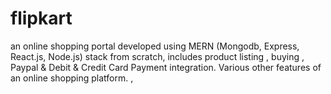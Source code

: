 # flipkart
an online shopping portal developed using MERN (Mongodb, Express, React.js, Node.js) stack from scratch, includes product listing , buying , Paypal &amp; Debit &amp; Credit Card Payment integration. Various other features of an online shopping platform.  , 
